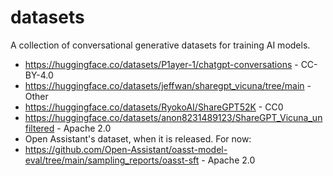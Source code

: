 # datasets
A collection of conversational generative datasets for training AI models.
* https://huggingface.co/datasets/P1ayer-1/chatgpt-conversations - CC-BY-4.0
* https://huggingface.co/datasets/jeffwan/sharegpt_vicuna/tree/main - Other
* https://huggingface.co/datasets/RyokoAI/ShareGPT52K - CC0
* https://huggingface.co/datasets/anon8231489123/ShareGPT_Vicuna_unfiltered - Apache 2.0
* Open Assistant's dataset, when it is released. For now:
* https://github.com/Open-Assistant/oasst-model-eval/tree/main/sampling_reports/oasst-sft - Apache 2.0
